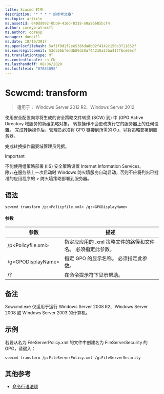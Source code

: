 ```yaml
---
title: Scwcmd 转换
description: '* * * * 的参考文章'
ms.topic: article
ms.assetid: 640dd892-0bb9-416d-8318-60a26605bcf4
author: coreyp-at-msft
ms.author: coreyp
manager: dongill
ms.date: 10/16/2017
ms.openlocfilehash: 5af1f9d1f2ee5386da8b02f4142c156c3711852f
ms.sourcegitcommit: 53d526bfeddb89d28af44210a23ba417f6ce0ecf
ms.translationtype: MT
ms.contentlocale: zh-CN
ms.lasthandoff: 08/06/2020
ms.locfileid: "87883098"
---
```

# <a name="scwcmd-transform"></a>Scwcmd: transform

> 适用于： Windows Server 2012 R2、Windows Server 2012

使用安全配置向导将生成的安全策略文件转换 (SCW) 到) 中 (GPO Active Directory 域服务的新组策略对象。 转换操作不会更改执行它的服务器上的任何设置。 完成转换操作后，管理员必须将 GPO 链接到所需的 Ou，以将策略部署到服务器。

完成转换操作需要域管理员凭据。

> [!IMPORTANT]
> 不能使用组策略部署 (IIS) 安全策略设置 Internet Information Services。</br>除非在服务器上一次启动时 Windows 防火墙服务自动启动，否则不应将列出已批准的应用程序的 > 防火墙策略部署到服务器。



## <a name="syntax"></a>语法

```
scwcmd transform /p:<Policyfile.xml> /g:<GPODisplayName>
```

#### <a name="parameters"></a>参数

|参数|描述|
|---------|-----------|
|/p\<Policyfile.xml>|指定应应用的 .xml 策略文件的路径和文件名。 必须指定此参数。|
|/g\<GPODisplayName>|指定 GPO 的显示名称。 必须指定此参数。|
|/?|在命令提示符下显示帮助。|

## <a name="remarks"></a>备注

Scwcmd.exe 仅适用于运行 Windows Server 2008 R2、Windows Server 2008 或 Windows Server 2003 的计算机。

## <a name="examples"></a>示例

若要从名为 FileServerPolicy.xml 的文件中创建名为 FileServerSecurity 的 GPO，请键入：
```
scwcmd transform /p:FileServerPolicy.xml /g:FileServerSecurity
```

## <a name="additional-references"></a>其他参考

- [命令行语法项](command-line-syntax-key.md)